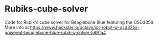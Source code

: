 # Rubiks-cube-solver
Code for Rubik's cube solver for Beaglebone Blue featuring the OSD3358. More info at https://www.hackster.io/octavo/iot-robot-w-osd335x-powered-beaglebone-blue-rubik-s-solver-5891a4 
